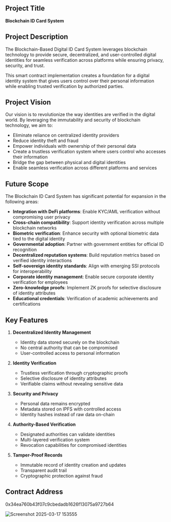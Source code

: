 ## Project Title
**Blockchain ID Card System**

## Project Description
The Blockchain-Based Digital ID Card System leverages blockchain technology to provide secure, decentralized, and user-controlled digital identities for seamless verification across platforms while ensuring privacy, security, and trust.

This smart contract implementation creates a foundation for a digital identity system that gives users control over their personal information while enabling trusted verification by authorized parties.

## Project Vision
Our vision is to revolutionize the way identities are verified in the digital world. By leveraging the immutability and security of blockchain technology, we aim to:

- Eliminate reliance on centralized identity providers
- Reduce identity theft and fraud
- Empower individuals with ownership of their personal data
- Create a trustless verification system where users control who accesses their information
- Bridge the gap between physical and digital identities
- Enable seamless verification across different platforms and services

## Future Scope
The Blockchain ID Card System has significant potential for expansion in the following areas:

- **Integration with DeFi platforms**: Enable KYC/AML verification without compromising user privacy
- **Cross-chain compatibility**: Support identity verification across multiple blockchain networks
- **Biometric verification**: Enhance security with optional biometric data tied to the digital identity
- **Governmental adoption**: Partner with government entities for official ID recognition
- **Decentralized reputation systems**: Build reputation metrics based on verified identity interactions
- **Self-sovereign identity standards**: Align with emerging SSI protocols for interoperability
- **Corporate identity management**: Enable secure corporate identity verification for employees
- **Zero-knowledge proofs**: Implement ZK proofs for selective disclosure of identity attributes
- **Educational credentials**: Verification of academic achievements and certifications

## Key Features

1. **Decentralized Identity Management**
   - Identity data stored securely on the blockchain
   - No central authority that can be compromised
   - User-controlled access to personal information

2. **Identity Verification**
   - Trustless verification through cryptographic proofs
   - Selective disclosure of identity attributes
   - Verifiable claims without revealing sensitive data

3. **Security and Privacy**
   - Personal data remains encrypted
   - Metadata stored on IPFS with controlled access
   - Identity hashes instead of raw data on-chain

4. **Authority-Based Verification**
   - Designated authorities can validate identities
   - Multi-layered verification system
   - Revocation capabilities for compromised identities

5. **Tamper-Proof Records**
   - Immutable record of identity creation and updates
   - Transparent audit trail
   - Cryptographic protection against fraud

## Contract Address
0x34ea760b43f07c9cbedadb1626f13075a9727b64


![Screenshot 2025-03-17 153555](https://github.com/user-attachments/assets/dd23aaac-e80f-465b-b195-d19aefbc51ea)

